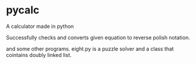 # pycalc
A calculator made in python

Successfully checks and converts given equation to reverse polish notation.

and some other programs.
eight.py is a puzzle solver and a class that cointains doubly linked list.
